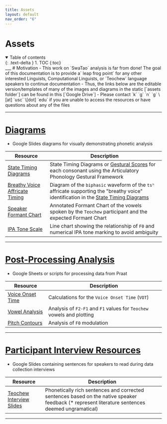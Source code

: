 ```yaml
---
title: Assets
layout: default
nav_order: "6"
---
```

# Assets

<details open markdown="block">
  <summary>
    Table of contents
  </summary>
  {: .text-delta }
1. TOC
{:toc}
</details>
___
# Motivation
- This work on `SwaTao` analysis is far from done! The goal of this documentation is to provide a` leap frog point` for any other interested Linguists, Computational Linguists, or `Teochew` language speakers to continue documentation
- Thus, the links below are the editable version/templates of many of the images and diagrams in the static [`assets folder`] can be found in this [`Google Drive`]
	- Please contact `k` `g` `n` `g` \[at] `usc` \[dot] `edu` if you are unable to access the resources or have questions about any of the files

___
# [Diagrams]
- Google Slides diagrams for visually demonstrating phonetic analysis

| Resource                         | Description                                                                                                                                                                                           |
| -------------------------------- | ----------------------------------------------------------------------------------------------------------------------------------------------------------------------------------------------------- |
| [State Timing Diagrams]          | State Timing Diagrams or [Gestural Scores](https://drive.google.com/file/d/1fs01mKigx-NQEwWwniocR5xV_iTI9Ect/view?usp=sharing) for each consonant using the Articulatory Phonology Gestural Framework |
| [Breathy Voice Affricate Timing] | Diagram of the `biphasic` waveform of the `tsʰ` affricate supporting the "breathy voice" identification in the [State Timing Diagrams]                                                                |
| [Speaker Formant Chart]          | Annotated Formant Chart of the vowels spoken by the `Teochew` participant and the expected Formant Chart                                                                                              |
| [IPA Tone Scale]                 | Line chart showing the relationship of `F0` and numerical IPA tone marking to avoid ambiguity                                                                                                         |

___
# [Post-Processing Analysis]
- Google Sheets or scripts for processing data from Praat

| Resource           | Description                                                           |
| ------------------ | --------------------------------------------------------------------- |
| [Voice Onset Time] | Calculations for the `Voice Onset Time` (`VOT`)                       |
| [Vowel Analysis]   | Analysis of `F2-F1` and `F1` values for `Teochew` vowels and plotting |
| [Pitch Contours]   | Analysis of `F0` modulation                                           |

___
# [Participant Interview Resources]
- Google Slides containing sentences for speakers to read during data collection interviews

| Resource                   | Description                                                                                                                                      |
| -------------------------- | ------------------------------------------------------------------------------------------------------------------------------------------------ |
| [Teochew Interview Slides] | Phonetically rich sentences and corrected sentences based on the native speaker feedback (\* represent literature sentences deemed ungramatical) |

____
[^1]: 

[`assets folder`]: https://github.com/Ky-Ng/Teochew-Linguistics/tree/main/assets
[`Google Drive`]: https://drive.google.com/drive/folders/1-wA1EbHkh2PiEfL01qffEHt0L6Kzb-px?usp=share_link

[Diagrams]: https://drive.google.com/drive/folders/16e3oA5CWiT6AGxMR-KuG4Bqd_gJ7bRUw?usp=share_link
[State Timing Diagrams]: https://docs.google.com/presentation/d/1AdT1tAAmpuqjQYkMh3bXlL6NfPFoWN546HD8KYc7UMU/edit?usp=sharing
[Breathy Voice Affricate Timing]: https://docs.google.com/presentation/d/1VGO2bveb4MciZLGLtulTafoIUZU0o6nfi05fOmuMjLw/edit?usp=share_link
[IPA Tone Scale]: https://docs.google.com/presentation/d/1xrUlvOb-6cT5FFXeRYokzRBiHU0cSOqvTi5Z_vqf9mQ/edit?usp=share_link
[Speaker Formant Chart]: https://docs.google.com/presentation/d/1DuNjJku1DgTcw7QXlUeubabP269_JhKJsg9TX7ThqRc/edit?usp=sharing

[Post-Processing Analysis]: https://drive.google.com/drive/folders/1cHOa2QCZpWL7sSVWr0C94wnkLTN0GZZb?usp=share_link
[Voice Onset Time]: https://docs.google.com/spreadsheets/d/1U3t46aunopstttYJykbbXZauk0Lw4AHyjfNOd6r69FU/edit?usp=sharing
[Vowel Analysis]: https://docs.google.com/spreadsheets/d/1SBrY-ppHsbNZI3TebgLAMFTI17bCMWZs3TNbXjdJkU0/edit?usp=share_link
[Pitch Contours]: https://docs.google.com/spreadsheets/d/1VdTf1nObQcwvPlKxvQEcg2_dxJ3hqD_kFHtUZL66jMw/edit?usp=share_link

[Participant Interview Resources]: https://drive.google.com/drive/folders/1lIdRrB37w9fJDkNkV_5j52UaS-lNVfyl?usp=share_link
[Teochew Interview Slides]: https://docs.google.com/presentation/d/1iEcQ3bh8AS0pMngBPP7LDmcubYDOhypmHnMr9amdBA0/edit?usp=share_link